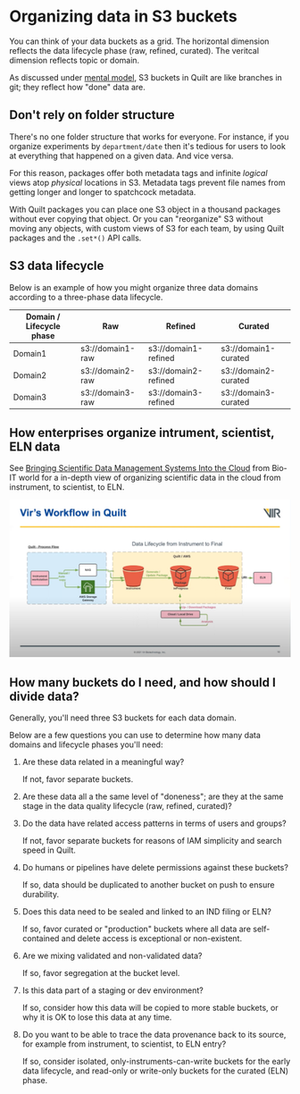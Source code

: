 # Organizing data in S3 buckets

You can think of your data buckets as a grid. The horizontal dimension reflects
the data lifecycle phase (raw, refined, curated). The veritcal dimension reflects
topic or domain.

As discussed under [mental model](../MentalModel.md#buckets-are-branches), S3
buckets in Quilt are like branches in git; they reflect how "done" data are. 

## Don't rely on folder structure

There's no one folder structure that works for everyone. For instance,
if you organize experiments by `department/date` then it's tedious for users to
look at everything that happened on a given data. And vice versa.

For this reason, packages offer both metadata tags and infinite
_logical_ views atop _physical_ locations in S3. Metadata tags prevent file names
from getting longer and longer to spatchcock metadata.

With Quilt packages you can place one S3 object in a thousand packages without ever copying that object. Or you can "reorganize" S3 without moving any objects, with custom views of S3 for each team,
by using Quilt packages and the `.set*()` API calls.

## S3 data lifecycle
Below is an example of how you might organize three data domains according to a three-phase data lifecycle.

| Domain / Lifecycle phase | Raw | Refined | Curated |
|---|---|---|---|
| Domain1 | s3://domain1-raw | s3://domain1-refined | s3://domain1-curated |
| Domain2 | s3://domain2-raw | s3://domain2-refined | s3://domain2-curated |
| Domain3 | s3://domain3-raw | s3://domain3-refined | s3://domain3-curated |

## How enterprises organize intrument, scientist, ELN data

See [Bringing Scientific Data Management Systems Into the Cloud](https://blog.quiltdata.com/bringing-scientific-data-management-systems-into-the-cloud-video-41be228a41b9)
from Bio-IT world for a in-depth view of organizing scientific data in the cloud
from instrument, to scientist, to ELN.

![](../imgs/data-lifecycle.png)


## How many buckets do I need, and how should I divide data?
Generally, you'll need three S3 buckets for each data domain.

Below are a few questions you can use to determine how many data domains and
lifecycle phases you'll need:

1. Are these data related in a meaningful way?

    If not, favor separate buckets.
1. Are these data all a the same level of "doneness"; are they at the same stage
in the data quality lifecycle (raw, refined, curated)?

1. Do the data have related access patterns in terms of users and groups?

    If not, favor separate buckets for reasons of IAM simplicity and search speed in Quilt.
1. Do humans or pipelines have delete permissions against these buckets?

    If so, data should be duplicated to another bucket on push to ensure durability.

1. Does this data need to be sealed and linked to an IND filing or ELN?

    If so, favor curated or "production" buckets where all data are self-contained and delete access is exceptional or non-existent.

1. Are we mixing validated and non-validated data?

    If so, favor segregation at the bucket level.
1. Is this data part of a staging or dev environment?

    If so, consider how this data will be copied to more stable buckets, or why it is OK to lose this data at any time.

1.  Do you want to be able to trace the data provenance back to its source, for example from instrument, to scientist, to ELN entry?

    If so, consider isolated, only-instruments-can-write buckets for the early
    data lifecycle, and read-only or write-only buckets for the curated (ELN) phase.

